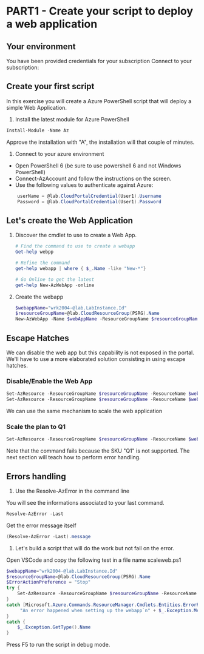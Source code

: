 # PART1 - Create your script to deploy a web application

## Your environment

You have been provided credentials for your subscription
Connect to your subscription:

## Create your first script

In this exercise you will create a Azure PowerShell script that will deploy a simple Web Application.

1. Install the latest module for Azure PowerShell 

```PowerShell
Install-Module -Name Az
```

Approve the installation with "A", the installation will that couple of minutes.

1. Connect to your azure environment

- Open PowerShell 6 (be sure to use powershell 6 and not Windows PowerShell)
- Connect-AzAccount and follow the instructions on the screen.
- Use the following values to authenticate against Azure:

```PowerShell
    userName = @lab.CloudPortalCredential(User1).Username
    Password = @lab.CloudPortalCredential(User1).Password
```

## Let's create the Web Application

1. Discover the cmdlet to use to create a Web App.

    ```PowerShell
    # Find the command to use to create a webapp
    Get-help webpp

    # Refine the command
    get-help webapp | where { $_.Name -like "New-*"}

    # Go Online to get the latest
    get-help New-AzWebApp -online
    ```

1. Create the webapp

    ```PowerShell
    $webappName="wrk2004-@lab.LabInstance.Id"
    $resourceGroupName=@lab.CloudResourceGroup(PSRG).Name
    New-AzWebApp -Name $webAppName -ResourceGroupName $resourceGroupName -Location eastus
    ```

## Escape Hatches

We can disable the web app but this capability is not exposed in the portal. We'll have to use a more elaborated solution consisting in using escape hatches.

### Disable/Enable the Web App

```PowerShell
Set-AzResource -ResourceGroupName $resourceGroupName -ResourceName $webAppName -ResourceType Microsoft.Web/sites -Properties @{enabled = "False"}
Set-AzResource -ResourceGroupName $resourceGroupName -ResourceName $webAppName -ResourceType Microsoft.Web/sites -Properties @{enabled = "True"}
```

We can use the same mechanism to scale the web application

### Scale the plan to Q1

```PowerShell
Set-AzResource -ResourceGroupName $resourceGroupName -ResourceName $webAppName -ResourceType Microsoft.Web/serverFarms -Sku @{ Name = "Q1"}
```

Note that the command fails because the SKU "Q1" is not supported.
The next section will teach how to perform error handling.

## Errors handling

1. Use the Resolve-AzError in the command line

You will see the informations associated to your last command.

```PowerShell
Resolve-AzError -Last
```

Get the error message itself
```PowerShell
(Resolve-AzError -Last).message
```

1. Let's build a script that will do the work but not fail on the error.

Open VSCode and copy the following test in a file name scaleweb.ps1

```PowerShell
$webappName="wrk2004-@lab.LabInstance.Id"
$resourceGroupName=@lab.CloudResourceGroup(PSRG).Name
$ErrorActionPreference = "Stop"
try {
    Set-AzResource -ResourceGroupName $resourceGroupName -ResourceName $webAppName -ResourceType Microsoft.Web/serverFarms -Sku @{ Name = "Q1"} -force
}
catch [Microsoft.Azure.Commands.ResourceManager.Cmdlets.Entities.ErrorResponses.ErrorResponseMessageException] {
     "An error happened when setting up the webapp`n" + $_.Exception.Message
}
catch {
    $_.Exception.GetType().Name
}
```

Press F5 to run the script in debug mode.
